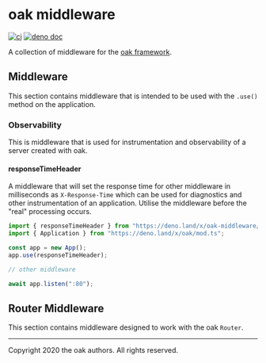 # oak middleware

[![ci](https://github.com/oakserver/middleware/workflows/ci/badge.svg)](https://github.com/oakserver/middleware)
[![deno doc](https://doc.deno.land/badge.svg)](https://doc.deno.land/https/deno.land/x/oak-middleware/mod.ts)

A collection of middleware for the
[oak framework](https://oakserver.github.io/oak/).

## Middleware

This section contains middleware that is intended to be used with the `.use()`
method on the application.

### Observability

This is middleware that is used for instrumentation and observability of a
server created with oak.

#### responseTimeHeader

A middleware that will set the response time for other middleware in
milliseconds as `X-Response-Time` which can be used for diagnostics and other
instrumentation of an application. Utilise the middleware before the "real"
processing occurs.

```ts
import { responseTimeHeader } from "https://deno.land/x/oak-middleware/mod.ts";
import { Application } from "https://deno.land/x/oak/mod.ts";

const app = new App();
app.use(responseTimeHeader);

// other middleware

await app.listen(":80");
```

## Router Middleware

This section contains middleware designed to work with the oak `Router`.

---

Copyright 2020 the oak authors. All rights reserved.
